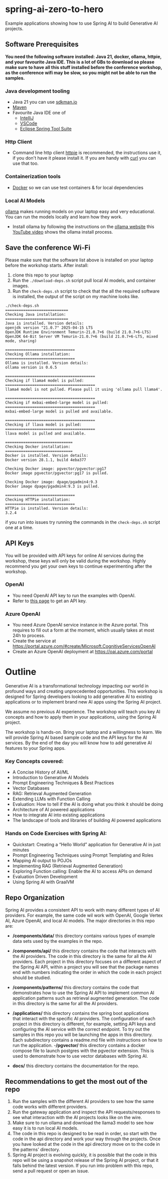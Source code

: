 # spring-ai-zero-to-hero

Example applications showing how to use Spring AI to build Generative
AI projects.

## Software Prerequisites

**You need the following software installed: Java 21, docker, ollama, httpie,
and your favourite Java IDE. This is a lot of GBs to download so please make
sure to have all this stuff installed before the conference workshop, as the
conference wifi may be slow, so you might not be able to run the samples.**

### Java development tooling

* Java 21 you can use [sdkman.io](https://sdkman.io/)
* [Maven](https://maven.apache.org/index.html)
* Favourite Java IDE one of
    * [IntelliJ](https://www.jetbrains.com/idea/download)
    * [VSCode](https://code.visualstudio.com/)
    * [Eclipse Spring Tool Suite](https://spring.io/tools)

### Http Client

* Command line http client  [httpie](https://httpie.io/) is recommended, the instructions use it, if
  you don't have it please install it. If you are handy with [curl](https://curl.se/) you can use
  that too.

### Containerization tools

* [Docker](https://www.docker.com/products/docker-desktop) so we can use test containers & for local
  dependencies

### Local AI Models

[ollama](https://ollama.com/)  makes running models on your laptop easy and
very educational. You can run the models locally and learn how they work.

* Install ollama by following the instructions on the [ollama website](https://ollama.com/)
  this [YouTube video](https://www.youtube.com/watch?v=3Q6J6J7Q1Zo) shows the ollama install
  process.

## Save the conference Wi-Fi

Please make sure that the software list above is installed on your laptop
before the workshop starts. After install:

1. clone this repo to your laptop
2. Run the `./download-deps.sh` script pull local AI models, and container
   images.
2. Run the `check-deps.sh` script to check that the all the required
   software is installed, the output of the script on my machine looks like.

```text
./check-deps.sh 
============================
Checking Java installation:
============================
Java is installed. Version details:
openjdk version "21.0.7" 2025-04-15 LTS
OpenJDK Runtime Environment Temurin-21.0.7+6 (build 21.0.7+6-LTS)
OpenJDK 64-Bit Server VM Temurin-21.0.7+6 (build 21.0.7+6-LTS, mixed mode, sharing)

===============================
Checking Ollama installation:
===============================
Ollama is installed. Version details:
ollama version is 0.6.5

========================================
Checking if llama4 model is pulled:
========================================
llama4 model is not pulled. Please pull it using 'ollama pull llama4'.

========================================
Checking if mxbai-embed-large model is pulled:
========================================
mxbai-embed-large model is pulled and available.

========================================
Checking if llava model is pulled:
========================================
llava model is pulled and available.

==============================
Checking Docker installation:
==============================
Docker is installed. Version details:
Docker version 28.1.1, build 4eba377

Checking Docker image: pgvector/pgvector:pg17
Docker image pgvector/pgvector:pg17 is pulled.

Checking Docker image: dpage/pgadmin4:9.3
Docker image dpage/pgadmin4:9.3 is pulled.

===============================
Checking HTTPie installation:
===============================
HTTPie is installed. Version details:
3.2.4
```

if you run into issues try running the commands in the `check-deps.sh`
script one at a time.

## API Keys

You will be provided with API keys for online AI services during the
workshop, these keys will only be valid during the workshop. Highly
recommend you get your own keys to continue experimenting after the workshop.

### OpenAI

* You need OpenAI API key to run the examples with OpenAI.
* Refer
  to [this page](https://help.openai.com/en/articles/4936850-where-do-i-find-my-openai-api-key) to
  get an API key.

### Azure OpenAI

* You need Azure OpenAI service instance in the Azure portal. This requires to fill out a form at
  the moment, which usually
  takes at most 24h to process.
* Create the service at https://portal.azure.com/#create/Microsoft.CognitiveServicesOpenAI
* Create an Azure OpenAI deployment at https://oai.azure.com/portal

# Outline

Generative AI is a transformational technology impacting our world in profound ways and creating
unprecedented opportunities. This workshop is designed for Spring developers looking to add
generative AI to existing applications or to implement brand new AI apps using the Spring AI
project.

We assume no previous AI experience. The workshop will teach you key AI concepts and how to apply
them in your applications, using the Spring AI project.

The workshop is hands-on. Bring your laptop and a willingness to learn. We will provide Spring AI
based sample code and the API keys for the AI services. By the end of the day you will know how to
add generative AI features to your Spring apps.

### Key Concepts covered:

- A Concise History of AI/ML
- Introduction to Generative AI Models
- Prompt Engineering Techniques & Best Practices
- Vector Databases
- RAG: Retrieval Augmented Generation
- Extending LLMs with Function Calling
- Evaluation: How to tell if the AI is doing what you think it should be doing
- Architecture of AI powered applications
- How to integrate AI into existing applications
- The landscape of tools and libraries of building AI powered applications

### Hands on Code Exercises with Spring AI:

- Quickstart: Creating a “Hello World” application for Generative AI in just minutes
- Prompt Engineering Techniques using Prompt Templating and Roles
- Mapping AI output to POJOs
- Implementing RAG (Retrieval Augmented Generation)
- Exploring Function calling: Enable the AI to access APIs on demand
- Evaluation Driven Development
- Using Spring AI with GraalVM

## Repo Organization

Spring AI provides a consistent API to work with many different types of AI
providers. For example, the same code wil work with OpenAI, Google Vertex AI,
Azure OpenAI, and local AI models. The major directories in this repo are:

- **/components/data/** this directory contains various types of example data sets used
    by the examples in the repo.
- **/components/api/** this directory contains the code that interacts with the AI
  providers. The code in this directory is the same for all the AI providers.
  Each project in this directory focuses on a different aspect of the Spring
  AI API, within a project you will see that the package names end with
  numbers indicating the order in which the code in each project should be
  studied.
- **/components/patterns/** this directory contains the code that demonstrates how to
  use the Spring AI API to implement common AI application patterns such as
  retrieval augmented generation. The code in this directory is the same for
  all the AI providers.
- **/applications/** this directory contains the spring boot applications  
  that interact with the specific AI providers. The configuration of each
  project in this directory is different, for example, setting API keys and
  configuring the AI service with the correct endpoint. To try out the samples
  in this repo you will be launching the apps in this directory. Each
  subdirectory contains a readme.md file with instructions on how to run the
  application.
  -**/pgvector/** this directory contains a docker compose file to launch
  postgres with the pgvector extension. This is used to demonstrate how to
  use vector databases with Spring AI.

- **docs/** this directory contains the documentation for the repo.

## Recommendations to get the most out of the repo

1. Run the samples with the different AI providers to see how the same code
   works with different providers.
2. Run the gateway application and inspect the API requests/responses to see
   what interaction with the AI projects looks like on the wire.
3. Make sure to run ollama and download the llama3 model to see how easy it
   is to run local AI models.
4. The code in this repo is designed to be read in order, so start with the
   code in the api directory and work your way through the projects. Once
   you have looked at the code in the api directory move on to the code in
   the patterns' directory.
5. Spring AI project is evolving quickly, it is possible that the code in
   this repo will be using a snapshot release of the Spring AI project, or
   that it falls behind the latest version. If you run into problem with
   this repo, send a pull request or open an issue. 

